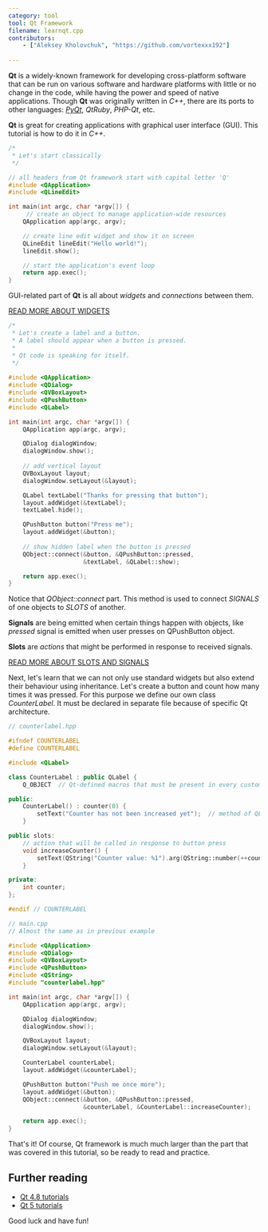```yaml
---
category: tool
tool: Qt Framework
filename: learnqt.cpp
contributors:
    - ["Aleksey Kholovchuk", "https://github.com/vortexxx192"]
    
---
```


**Qt** is a widely-known framework for developing cross-platform software that can be run on various software and hardware platforms with little or no change in the code, while having the power and speed of native applications. Though **Qt** was originally written in *C++*, there are its ports to other languages: *[PyQt](https://learnxinyminutes.com/docs/pyqt/)*, *QtRuby*, *PHP-Qt*, etc.

**Qt** is great for creating applications with graphical user interface (GUI). This tutorial is how to do it in *C++*.

```c++
/*
 * Let's start classically
 */

// all headers from Qt framework start with capital letter 'Q'
#include <QApplication>
#include <QLineEdit>

int main(int argc, char *argv[]) {
	 // create an object to manage application-wide resources
    QApplication app(argc, argv);

    // create line edit widget and show it on screen
    QLineEdit lineEdit("Hello world!");
    lineEdit.show();

    // start the application's event loop
    return app.exec();
}
```

GUI-related part of **Qt** is all about *widgets* and *connections* between them.

[READ MORE ABOUT WIDGETS](http://doc.qt.io/qt-5/qtwidgets-index.html)

```c++
/*
 * Let's create a label and a button.
 * A label should appear when a button is pressed.
 * 
 * Qt code is speaking for itself.
 */
 
#include <QApplication>
#include <QDialog>
#include <QVBoxLayout>
#include <QPushButton>
#include <QLabel>

int main(int argc, char *argv[]) {
    QApplication app(argc, argv);

    QDialog dialogWindow;
    dialogWindow.show();
    
    // add vertical layout 
    QVBoxLayout layout;
    dialogWindow.setLayout(&layout);  

    QLabel textLabel("Thanks for pressing that button");
    layout.addWidget(&textLabel);
    textLabel.hide();

    QPushButton button("Press me");
    layout.addWidget(&button);
    
    // show hidden label when the button is pressed
    QObject::connect(&button, &QPushButton::pressed,
                     &textLabel, &QLabel::show);

    return app.exec();
}
```

Notice that *QObject::connect* part. This method is used to connect *SIGNALS* of one objects to *SLOTS* of another.

**Signals** are being emitted when certain things happen with objects, like *pressed* signal is emitted when user presses on QPushButton object.

**Slots** are *actions* that might be performed in response to received signals.

[READ MORE ABOUT SLOTS AND SIGNALS](http://doc.qt.io/qt-5/signalsandslots.html)


Next, let's learn that we can not only use standard widgets but also extend their behaviour using inheritance. Let's create a button and count how many times it was pressed. For this purpose we define our own class *CounterLabel*.  It must be declared in separate file because of specific Qt architecture.

```c++
// counterlabel.hpp

#ifndef COUNTERLABEL
#define COUNTERLABEL

#include <QLabel>

class CounterLabel : public QLabel {
    Q_OBJECT  // Qt-defined macros that must be present in every custom widget

public:
    CounterLabel() : counter(0) {
        setText("Counter has not been increased yet");  // method of QLabel
    }

public slots:
    // action that will be called in response to button press
    void increaseCounter() {
        setText(QString("Counter value: %1").arg(QString::number(++counter)));
    }

private:
    int counter;
};

#endif // COUNTERLABEL
```

```c++
// main.cpp
// Almost the same as in previous example

#include <QApplication>
#include <QDialog>
#include <QVBoxLayout>
#include <QPushButton>
#include <QString>
#include "counterlabel.hpp"

int main(int argc, char *argv[]) {
    QApplication app(argc, argv);

    QDialog dialogWindow;
    dialogWindow.show();

    QVBoxLayout layout;
    dialogWindow.setLayout(&layout);

    CounterLabel counterLabel;
    layout.addWidget(&counterLabel);

    QPushButton button("Push me once more");
    layout.addWidget(&button);
    QObject::connect(&button, &QPushButton::pressed,
                     &counterLabel, &CounterLabel::increaseCounter);

    return app.exec();
}
```

That's it! Of course, Qt framework is much much larger than the part that was covered in this tutorial, so be ready to read and practice.

## Further reading

- [Qt 4.8 tutorials](http://doc.qt.io/qt-4.8/tutorials.html)
- [Qt 5 tutorials](http://doc.qt.io/qt-5/qtexamplesandtutorials.html)

Good luck and have fun!
